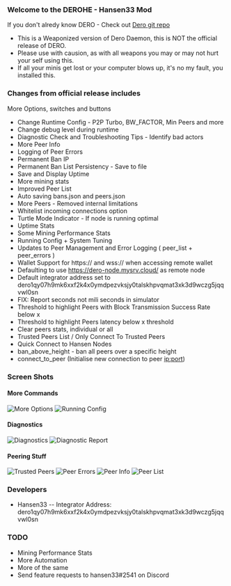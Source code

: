 ### Welcome to the DEROHE - Hansen33 Mod

If you don't alredy know DERO - Check out [Dero git repo](https://github.com/deroproject/derohe)

* This is a Weaponized version of Dero Daemon, this is NOT the official release of DERO.
* Please use with causion, as with all weapons you may or may not hurt your self using this.
* If all your minis get lost or your computer blows up, it's no my fault, you installed this.

### Changes from official release includes

 More Options, switches and buttons 

 * Change Runtime Config - P2P Turbo, BW_FACTOR, Min Peers and more
 * Change debug level during runtime
 * Diagnostic Check and Troubleshooting Tips - Identify bad actors
 * More Peer Info
 * Logging of Peer Errors
 * Permanent Ban IP
 * Permanent Ban List Persistency - Save to file
 * Save and Display Uptime
 * More mining stats
 * Improved Peer List
 * Auto saving bans.json and peers.json
 * More Peers - Removed internal limitations
 * Whitelist incoming connections option
 * Turtle Mode Indicator - If node is running optimal
 * Uptime Stats
 * Some Mining Performance Stats
 * Running Config + System Tuning
 * Updates to Peer Management and Error Logging ( peer_list + peer_errors )
 * Wallet Support for https:// and wss:// when accessing remote wallet
 * Defaulting to use https://dero-node.mysrv.cloud/ as remote node
 * Default integrator address set to dero1qy07h9mk6xxf2k4x0ymdpezvksjy0talskhpvqmat3xk3d9wczg5jqqvwl0sn
 * FIX: Report seconds not mili seconds in simulator
 * Threshold to highlight Peers with Block Transmission Success Rate below x
 * Threshold to highlight Peers latency below x threshold
 * Clear peers stats, individual or all
 * Trusted Peers List / Only Connect To Trusted Peers
 * Quick Connect to Hansen Nodes 
 * ban_above_height - ban all peers over a specific height
 * connect_to_peer (Initialise new connection to peer <ip:port>)

### Screen Shots

#### More Commands

![More Options](https://dero-node.mysrv.cloud/images/more-options.png)
![Running Config](https://dero-node.mysrv.cloud/images/running-config.png)

#### Diagnostics

![Diagnostics](https://dero-node.mysrv.cloud/images/diagnostics.png)
![Diagnostic Report](https://dero-node.mysrv.cloud/images/diagnostic_report.png)

#### Peering Stuff

![Trusted Peers](https://dero-node.mysrv.cloud/images/trusted_list.png)
![Peer Errors](https://dero-node.mysrv.cloud/images/peer_errors.png)
![Peer Info](https://dero-node.mysrv.cloud/images/peer_info.png)
![Peer List](https://dero-node.mysrv.cloud/images/peer_list.png)

### Developers

 * Hansen33 -- Integrator Address: dero1qy07h9mk6xxf2k4x0ymdpezvksjy0talskhpvqmat3xk3d9wczg5jqqvwl0sn

### TODO

 * Mining Performance Stats
 * More Automation
 * More of the same
 * Send feature requests to hansen33#2541 on Discord



